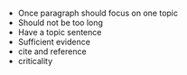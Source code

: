 
- Once paragraph should focus on one topic
- Should not be too long
- Have a topic sentence
- Sufficient evidence
- cite and reference
- criticality